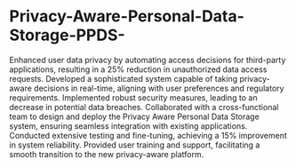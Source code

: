 # Privacy-Aware-Personal-Data-Storage-PPDS-

  Enhanced user data privacy by automating access decisions for third-party applications, resulting in 
  a 25% reduction in unauthorized data access requests.
  Developed a sophisticated system capable of taking privacy-aware decisions in real-time, aligning 
  with user preferences and regulatory requirements.
  Implemented robust security measures, leading to an decrease in potential data breaches.
  Collaborated with a cross-functional team to design and deploy the Privacy Aware Personal Data 
  Storage system, ensuring seamless integration with existing applications.
  Conducted extensive testing and fine-tuning, achieving a 15% improvement in system reliability.
  Provided user training and support, facilitating a smooth transition to the new privacy-aware 
  platform.
